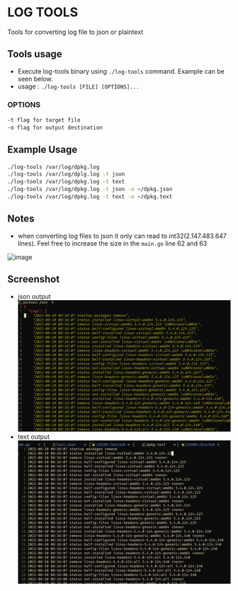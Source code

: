 # LOG TOOLS
Tools for converting log file to json or plaintext
## Tools usage
* Execute log-tools binary using `./log-tools` command. Example can be seen below.
* usage : `./log-tools [FILE] [OPTIONS]...`
### OPTIONS
```bash
-t flag for target file 
-o flag for output destination
```
## Example Usage
```bash
./log-tools /var/log/dpkg.log
./log-tools /var/log/dplg.log -t json 
./log-tools /var/log/dpkg.log -t text 
./log-tools /var/log/dpkg.log -t json -o ~/dpkg.json
./log-tools /var/log/dpkg.log -t text -o ~/dpkg.text
```
## Notes
* when converting log files to json it only can read to int32(2.147.483.647 lines). Feel free to increase the size in the `main.go` line 62 and 63

![image](https://user-images.githubusercontent.com/33139248/193443133-dea2ec16-e6f2-4fac-a7e5-3699f6dbff45.png)
## Screenshot
* json output
![json_output_image](https://github.com/jacksonfernando/log-tools/blob/main/pictures/converted_json.PNG)
* text output
![json_output_image](https://github.com/jacksonfernando/log-tools/blob/main/pictures/converted_text.PNG)


